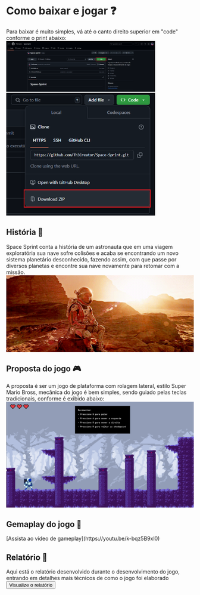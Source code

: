 <h1>Como baixar e jogar ❓</h1>
Para baixar é muito simples, vá até o canto direito superior em "code" conforme o print abaixo:
<img src="./imgs/print1.png" alt="Instrução 1" width="400">

<img src="./imgs/print2.png" alt="Instrução 2" width="400">


<h2>História 📖</h2>
Space Sprint conta a história de um astronauta que em uma viagem exploratória sua nave sofre colisões e acaba se encontrando um novo sistema planetário desconhecido, fazendo assim, com que passe por diversos planetas e encontre sua nave novamente para retomar com a missão.

<img src="./imgs/primeirogif.gif" alt="Gif perdido em marte" style="display: block; margin: 0 auto;" width="900">


<h2>Proposta do jogo 🎮</h2>
A proposta é ser um jogo de plataforma com rolagem lateral, estilo Super Mario Bross, mecânica do jogo é bem simples, sendo guiado pelas teclas tradicionais, conforme é exibido abaixo:
<img src="./imgs/imgspasprin.png" alt="Tela do player parado" width="600">

<h2>Gemaplay do jogo 👾</h2>
[Assista ao vídeo de gameplay](https://youtu.be/k-bqz5B9xl0)

<h2>Relatório 📓</h2>
Aqui está o relatório desenvolvido durante o desenvolvimento do jogo, entrando em detalhes mais técnicos de como o jogo foi elaborado
<a href="./imgs/Relatório descritivo de desenvolvimento.pdf" download="Relatório descritivo de desenvolvimento.pdf">
  <button>Visualize o relatório</button>
</a>
